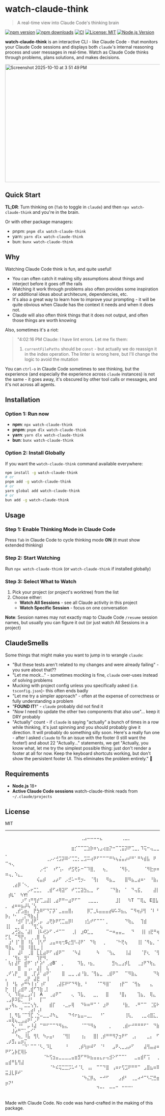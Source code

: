 # watch-claude-think

> A real-time view into Claude Code's thinking brain

[![npm version](https://img.shields.io/npm/v/watch-claude-think.svg)](https://www.npmjs.com/package/watch-claude-think)
[![npm downloads](https://img.shields.io/npm/dm/watch-claude-think.svg)](https://www.npmjs.com/package/watch-claude-think)
[![CI](https://github.com/bporterfield/watch-claude-think/actions/workflows/ci.yml/badge.svg)](https://github.com/bporterfield/watch-claude-think/actions/workflows/ci.yml)
[![License: MIT](https://img.shields.io/badge/License-MIT-yellow.svg)](https://opensource.org/licenses/MIT)
[![Node.js Version](https://img.shields.io/node/v/watch-claude-think.svg)](https://nodejs.org)

**watch-claude-think** is an interactive CLI - like Claude Code - that monitors your Claude Code sessions and displays both `claude`'s internal reasoning process and user messages in real-time. Watch as Claude Code thinks through problems, plans solutions, and makes decisions.

<img width="1135" height="384" alt="Screenshot 2025-10-10 at 3 51 49 PM" src="https://github.com/user-attachments/assets/530ea39f-45db-4756-b5e2-b894d0323a63" />

## Quick Start

**TL;DR**: Turn thinking on (`Tab` to toggle in `claude`) and then `npx watch-claude-think` and you're in the brain.

Or with other package managers:

- pnpm: `pnpm dlx watch-claude-think`
- yarn: `yarn dlx watch-claude-think`
- bun: `bunx watch-claude-think`

## Why

Watching Claude Code think is fun, and quite useful!

- You can often catch it making silly assumptions about things and interject before it goes off the rails
- Watching it work through problems also often provides some inspiration or additional ideas about architecure, dependencies, etc.
- It's also a great way to learn how to improve your prompting - it will be quite obvious when Claude has the context it needs and when it does not.
- Claude will also often think things that it does not output, and often those things are worth knowing

Also, sometimes it's a riot:

> "4:02:16 PM Claude: I have lint errors. Let me fix them:
>
> 1.  `currentFilePaths` should be `const` - but actually we do reassign it in the index operation. The linter is wrong here, but I'll change the logic to avoid the mutation

You can `ctrl-o` in Claude Code sometimes to see thinking, but the experience (and especially the experience across `claude` instances) is not the same - it goes away, it's obscured by other tool calls or messages, and it's not across all agents.

## Installation

### Option 1: Run now

- **npm**: `npx watch-claude-think`
- **pnpm**: `pnpm dlx watch-claude-think`
- **yarn**: `yarn dlx watch-claude-think`
- **bun**: `bunx watch-claude-think`

### Option 2: Install Globally

If you want the `watch-claude-think` command available everywhere:

```bash
npm install -g watch-claude-think
# or
pnpm add -g watch-claude-think
# or
yarn global add watch-claude-think
# or
bun add -g watch-claude-think
```

## Usage

### Step 1: Enable Thinking Mode in Claude Code

Press `Tab` in Claude Code to cycle thinking mode **ON** (it must show extended thinking)

### Step 2: Start Watching

Run `npx watch-claude-think` (or `watch-claude-think` if installed globally)

### Step 3: Select What to Watch

1. Pick your project (or project's worktree) from the list
2. Choose either:
   - **Watch All Sessions** - see all Claude activity in this project
   - **Watch Specific Session** - focus on one conversation

**Note**: Session names may not exactly map to Claude Code `/resume` session names, but usually you can figure it out (or just watch All Sessions in a project)

## ClaudeSmells

Some things that might make you want to jump in to wrangle `claude`:

- "But these tests aren't related to my changes and were already failing" - you sure about that??
- "Let me mock..." - sometimes mocking is fine, `claude` over-uses instead of solving problems
- Mucking with project config unless you specifically asked (i.e. `tsconfig.json`)- this often ends badly
- "Let me try a simpler approach" - often at the expense of correctness or fully understanding a problem
- "**FOUND IT!**" - `claude` probably did not find it
- "Now I need to update the other two components that also use"... keep it DRY probably
- "Actually" count - if `claude` is saying "actually" a bunch of times in a row while thinking, it's just spinning and you should probably give it direction. It will probably do something silly soon. Here's a really fun one - after I asked `claude` to fix an issue with the footer (I still want the footer!) and about 22 "Actually..." statements, we get "Actually, you know what, let me try the simplest possible thing: just don't render a footer at all for now. Keep the keyboard shortcuts working, but don't show the persistent footer UI. This eliminates the problem entirely." 🤠

## Requirements

- **Node.js** 18+
- **Active Claude Code sessions** watch-claude-think reads from `~/.claude/projects`

## License

MIT

---

⠀⠀⠀⠀⠀⠀⠀⠀⠀⠀⠀⠀⠀⠀⠀⠀⠀⠀⠀⠀⠀⠀⠀⠀⢀⣠⠤⠤⠤⠤⣄⠀⠀⠀⠀⠀⠀⢀⣀⡀⠀⠀⠀⠀⠀⠀⠀⠀⠀⠀⠀⠀⠀⠀⠀⠀⠀⠀⠀⠀
⠀⠀⠀⠀⠀⠀⠀⠀⠀⠀⠀⠀⠀⠀⠀⠀⠀⠀⠀⠀⠀⣶⡊⠉⠉⣉⣱⡷⠶⢢⣠⢴⣶⡝⠒⠉⢉⣭⡽⠟⢉⣀⡀⠹⢭⠒⢤⣀⣀⡀⠀⠀⠀⠀⠀⠀⠀⠀⠀⠀⠀⠀⠀
⠀⠀⠀⠀⠀⠀⠀⠀⠀⠀⠀⠀⠀⢀⡠⠔⢚⣩⡽⠿⠊⢉⣉⡂⣀⣩⠭⢴⠟⠋⠉⠉⠉⠛⠳⢦⣬⣤⡴⠞⠛⠁⠛⠳⣾⣧⠀⠟⠀⠉⠲⢄⠀⠀⠀⠀⠀⠀⠀⠀⠀⠀⠀
⠀⠀⠀⠀⠀⠀⠀⠀⠀⠀⠀⡠⢚⠁⠀⠰⠋⢡⠄⠀⠞⣫⢟⡥⠒⠉⠹⣿⡀⠀⠀⢦⡀⠀⠀⠀⠈⠻⡧⡀⠀⠀⠀⠀⠈⠻⣗⡶⠶⠶⢤⡀⠱⣄⡀⠀⠀⠀⠀⠀⠀⠀⠀
⠀⠀⠀⠀⠀⠀⠀⠀⠀⠀⢮⣤⡾⠀⠀⣠⡴⠋⠀⡠⣚⠥⠒⢛⡲⠄⠀⠈⢻⡆⠀⠀⠻⣦⣀⠀⠀⠀⣿⠻⣦⣀⣴⠶⠂⠀⠘⣷⡄⠀⠀⢀⣴⡿⠈⠢⡀⠀⠀⠀⠀⠀⠀
⠀⠀⠀⠀⠀⠀⠀⡠⠖⣉⣁⡀⠀⢀⣾⠋⠴⢿⣽⠋⠀⠞⢉⣉⣽⣳⣄⣀⠀⠋⠀⠀⠀⠈⠙⣷⡄⠀⠁⠀⠙⢤⣯⡀⠀⠀⠀⣼⡇⠀⡾L⠁⠀⠳Y!⠀⠀⠀⠀⠀
⠀⠀⠀⠀⠀⡰⠋⠰⠛⢻⡞⢉⣠⣼⡇⢀⣴⠟⠛⠒⣴⠟⠋⠉⠀⠀⢀⣀⣀⡀⠀⠀⠀⠀⠀⣸⡇⠀⠀⠳T⠀⠉⢿⣄⠀E⣿⣧⡀⠀⣴⠶⠶⣦⡼⢧⠈⢣⠀⠀⠀⠀
⠀⠀⠀⢀⡞⣡⣶⡄⠀⡟⣳⠿⠋⠙⡍⡽⠁⣀⣤⣤⣿⡄⠀⠀⠀⠀⡿⡉⣀L⣤⣤⣤⣴U⠥⠽⣦⣄⠀⠉⠻⢶⡼⢻⠀⠈⠇⠘⡷⡄⠘⠂⠀⢀⡍⠻⣷⣄⡇⠀⠀⠀
⠀⠀⠀⠘⣺⠏⢸⢃⣼⠟⢁⡤⠀⣠⢟⡷⠟⢋⣉⣤⡿⠇⠀⠀⠀⢰⣣⠞⠋⠉⠉⠁⡀⠀⠀⠀⠀⠀⠙⢷⣄⠀⠀⢹⣾⠀⠀⠀⠀⢸⡇⠀⣀⡀⣾⠀⠀⠈⢻⡁⢦⠀⠀
⠀⠀⣠⢚⣵⣄⠈⣼⡇⠀⢸⠧⢞⡵⠋⠠⠚⠉⠉⠀⠀⢀⡇⠀⣰O⣁⣀⠀⠀⠀⠀⠉⠒⠶⣤⣤⣀⠀⠀⠙⠀⠀⢸⡇⢰⣟⠛⢶⡋⣇⠀⠉⠻⡟⡄⠀⢀⢀⣿⠀⢧⠀
⠀⣰⠃⢸⠁⣿⠀⠸⣧⠀⢸⢣⠋⠀⣠⣤⠶⢶⢒S⣔⣻⠣⢼⠟⠁⠀⠙⢷⠀⠀⢀⠀⠀⠀⠈⠓⢟⢦⠀⠀⠀⢸⡇⠈⠻⣦⡀⠈⠻⣷⣄⠀⠘⣿⠀⠸⣿⣇⣀⢸⠀
⠀⡇⠀⠀⣼⠇⠀⢀⣿⠀⣇⣇⣴⠟⠋⢠⣾⠟⠉⠀⠀⠈⠳⣼⠀⠀⠀⠀⠀⠳⠀⠀⠈⢳⣄⠀⠀⠀⢸⣼⠀⠀⠀⠈⡟⢆⠀⠈⢻⡀⠀⠈⢻⣆⠀⣻⠃⠀⠀⢹⡟⠻⡀
⠀⢧⡆⣼⠏⠀⣾⠟⠁⢰⠃⡵⠃⢀⣴B⠁⠀⡀⠀⠀⠀⠀⠹⣧⡀⠰⣦⡀⠀⠀⠀⠀⠀⣻⢦⣀⣠⡾⣇⠀⠀⢀⣰⠟⠙⢷⣄⠀⠀⠀⠀⠀⣿⠀⠉⢠⠄⠀⣼⡇⠀⢧
⢀⠞⢡⡟⠀⠀⣿⠀⢀⡏⡼⠁⣴⠟⠁⠀⠀⠀⣿⠀⣀⣀⢀⣴⠘⣷⡀⠈⢻⣦⣀⠀⢀⣾⠟⠉⠀⠀⠉⠻⣷⣄⠀⠀⠀⠀⠀⠙⢷⡄⠀⠀⠀⠉⠀⣠⡟⠀⣼⣟⠀⠀⢸
⢸⠀⠘⣧⠀⡴⠛⠳⢸⢰⠁⢰⠏⠀⠀⠀⢀⣼⡯⠟⠋⠙⠻⣷⡀⠘⠀⠀⠀⠈⠉⠻⣿⠁⠀⠀⢰⡟⠉⠀⠈⢻⣦⠀⠀⠀⣄⠀⠀⡗⠀⢸⡇⣠⣾⠟⢀⣾⠋⠹⣷⢀⡇
⠈⢆⠀⠹⢷⣤⣀⣠⠎⡇⠀A⠀⠀⢀⣴⠟⠉⠀⠀⠀⢄⠀⠹⣧⡀⠀⠀⣀⡀⠀⠀⣿⠀⠀⠀⠘⣿⡄⠀⠀⠀⢹⣦⡀⠀⢿⣄⠀⢀⣠⡿⠽⣯⡁⠀⠸⠃⠀⠀⡏⠉⠀
⠀⢠⢷⣄⠀⠈⣉⣉⢢⢳⡀⠀⠀⠀⣾⡏⠀⠀⠠⣀⡤⢿⠀⠀⠙⠷⠶⠛⠉⠈⠀⣰⠟⠀⠀⠀⠀⠘⣷⡀⠀⠠⠛⠉⠉⠀⢈⣯⠗⠛⠁⠀⠀⠈⠃⠀⢀⣴⠇⢠⠇⠀⠀
⠀⢸⡀⠻⣧⠈⠉⠹⣏⢀⣑⠤⣀⣀⠼⠳⣄⠀⠀⠀⠙⠺⠖⣦⣤⠤⣀⡀⠀⠀⠘⠁⠀⠀⠀⠀⠀⠀⢸⢧⡀⠀⠀⢀⣀⢴⣿⣅⡀⠠⠶⢿⢦⣀⣠⣴⠟⠃⡠⠋⠀⠀⠀
⠀⠀⠳⡀⠘⠃⠀⡤⠸⣼⠀⠉⠛⠋⠉⠉⠙⠻⣦⣄⠀⠀⠀⠀⠈⠉⠙⠻⣦⠀⠀⠀⠀⡀⠀⠀⠀⢀⣾⠖⠚⠛⠛⠛⠋⠁⠀⠙⣷⠀⠀⣸⡴⠛⠉⢁⡤⠊⠁⠀⠀⠀⠀
⠀⠀⠀⠘⢦⡀⠸⣧⠀⢻⢇⠀⠳⡤⣤⠆⠀⠀⠈⢻⡇⠀⠀⠀⢰⡄⠀⠀⣿⡇⢀⡾⠛⠛⠻⡝⣲⠟⠋⠀⢀⡄⠀⠀⠀⣀⡄⠀⠋⢀⡴⣻⡄⣤⡶⡍⠀⠀⠀⠀⠀⠀⠀
⠀⠀⠀⠀⠀⠈⠙⠁⠉⠉⠈⠣⡀⠹⣇⠀⠀⠀⠀⠘⠀⠀⠀⢀⡾⢳⡶⠾⠋⠀⠈⠃⠀⠀⣠⠟⢄⣀⣠⡴⠋⠀⠀⠀⣼⢻⣤⣴⠶⠟⠋⣡⡷⣏⢿⡧⠀⠀⠀⠀⠀⠀⠀
⠀⠀⠀⠀⠀⠀⠀⠀⠀⠀⠀⠀⠈⠓⢫⣲⣤⣀⣀⣀⣀⣤⣶⣻⠋⠛⠷⣦⣤⣤⣄⡤⢤⣺⠕⠋⠉⠉⠁⠀⠀⣀⣤⣾⠏⢩⠀⠀⢀⣤⣾⠛⣧⢻⣼⠀⠀⠀⠀⠀⠀⠀⠀
⠀⠀⠀⠀⠀⠀⠀⠀⠀⠀⠀⠀⠀⠀⠈⠓⠮⢭⣉⣉⡩⠥⠚⠈⢇⠀⢠⡄⠀⠉⠉⠙⣿⠀⢠⠶⠖⢫⣩⠟⠛⠛⠉⠀⣠⣿⣦⠶⠿⣭⣸⣇⡿⠞⠁⠀⠀⠀⠀⠀⠀⠀⠀
⠀⠀⠀⠀⠀⠀⠀⠀⠀⠀⠀⠀⠀⠀⠀⠀⠀⠀⠀⠀⠀⠀⠀⠀⠈⠳⣌⡿⣄⠀⠒⠚⠋⠀⠀⠀⣠⡾⠃⠀⢀⣀⠴⠚⠉⠣⢍⣛⣶⡶⠝⠃⠀⠀⠀⠀⠀⠀⠀⠀⠀⠀⠀
⠀⠀⠀⠀⠀⠀⠀⠀⠀⠀⠀⠀⠀⠀⠀⠀⠀⠀⠀⠀⠀⠀⠀⠀⠀⠀⠀⠀⠀⠙⠒⠂⠀⠒⠒⠉⠀⠉⠉⠉⠁⠀⠀⠀⠀⠀⠀⠀⠀⠀⠀⠀⠀⠀⠀⠀⠀⠀⠀⠀⠀⠀⠀

Made with Claude Code. No code was hand-crafted in the making of this package.
